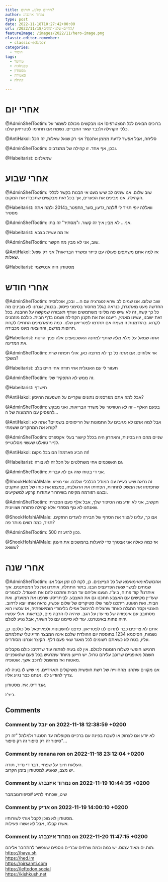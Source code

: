 ```yaml
---
title: החיים שלנו… תותים?
author: נמרוד איזנברג
type: post
date: 2022-11-18T10:27:42+00:00
url: /2022/11/18/החיים-שלנו-תותים/
featureImage: /images/2022/11/hero-image.png
classic-editor-remember:
  - classic-editor
categories:
  - הומור
tags:
  - טוויטר
  - טכנולוגיה
  - מסטודון
  - סאטירה
  - קהילה

---
```

# אחרי יום

@AdminShelTootim: ברוכים הבאים לכל המצטרפים! אנו מבקשים מכולם לשמור על כללי הקהילה ולכבד שאר החברים. נשמח אם תתרמו לפטריאון שלנו.

@AntiHakol: סליחה, אבל אפשר לדעת מממן אתכם? אני רק שואל שאלות, זה הכל

@AdminShelTootim: ובכן, אף אחד. זו קהילה של מתנדבים.

@Habeitarist: שמאלנים

# אחרי שבוע

@AdminShelTootim: שוב שלום. אנו שמים לב שיש מעט אי הבנות בקשר לכללי הקהילה. אנו מבינים את הפערים, אך בכל זאת מבקשים שתכבדו את המקום.

@Habeitarist: וואללה יופי תגיד לי #למה\_גדעון\_סער\_התפטר\_ב2014 ולמה אתה מסטיר

@AdminShelTootim: אני&#8230; לא מבין איך זה קשור. ו"מסתיר" זה בתו.

@Habeitarist: אז מה עשית בצבא

@AdminShelTootim: שוב, אני לא מבין מה הקשר.

@AntiHakol: אז למה אתם משתפים פעולה עם פייזר ומשרד הבריאות? אני רק שואל שאלות.

@Habeitarist: מסטודון היה אנטישמי

# אחרי חודש

@AdminShelTootim: שוב שלום. אנו שמים לב שהאינטגרציה עם ה&#8230; ובכן, אוכלוסיה החדשה מעט מאתגרת, כנראה בגלל מחסור בסימני פיסוק. בכנות, אנחנו לא מבינים מה כל כך קשה, זה לא שיש פה מליוני משתמשים ועודף תעבורה שמקשה על ההבנה. בכל זאת ישבנו, עשינו מאמץ, ריעננו את את תקנון הקהילה ושמנו בדף הבית. כולכם מוזמנים לקרוא. בהזדמנות זו נשמח אם תתרמו לפטריאון שלנו. כמה מהאדמינים התחילו לקחת תרופות מרשם, וההוצאה מעט מכבידה.

@Habeitarist: <span class="css-901oao css-16my406 r-poiln3 r-bcqeeo r-qvutc0">אתה שמאל על מלא מלא שותף למחנה האשכנאצים אלה פניך הרסת את המדינה.<br /> </span>

@AdminShelTootim: אוי אלוהים. אם אתה כל כך לא מרוצה כאן, אולי תפתח שרת משלך?

@Habeitarist: תעזור לי עם האנגלית אחי תודה אחי חיים בלב

@AdminShelTootim: זה ממש לא התפקיד שלי.

@Habeitarist: תישרף

@AntiHakol: אבל למה אתם מפרסמים נתונים שקריים על השפעות החיסון?

@AdminShelTootim: בפעם האלף &#8211; זה לא הטוויטר של משרד הבריאות. ואני מבקש להפסיק עם התמונות של ה&#8230;

@AntiHakol: אבל למה אתם לא מגיבים על התמונות של הריסוסים בשמיים? אתה לא קורא את המחקרים ששמתי?

@AdminShelTootim: שניים מהם היו בסינית, והאחרון היה בכלל קישור בעלי אקספרס לנייר טואלט שעשוי מסלוטייפ.

@AntiHakol: זה הביג פארמה! הם בכל מקום!

@Habeitarist: גם האשכנזים אחי משתלטים על הכל זה לא צורה

@AdminShelTootim: אני די בטוח שזה גם לא עברית.

@ShookHofshiAlMale: זה נראה שיש בעייה עם המודל הכלכלי שלכם. אני מציע שתפתחו את המשק לתחרות, הפחיתו את הרגולציה, צמצמו את כוחו של מכון התקנים ובצעו רפורמה מקיפה בשיחרור עתודות קרקע למשקיעים.

@AdminShelTootim: תקשיב, אני לא יודע מה הסיפור שלך, אבל אלף פעם הסברתי שאנחנו לא גוף מסחרי אלא קהילה פתוחה ושוויונית.

@ShookHofshiAlMale: אם כך, עלינו לעצור את הסחף של חבירה לועדים החזקים. תגיד, כמה תווים מותר פה?

@AdminShelTootim: נכון לרגע זה 500.

@ShookHofshiAlMale: אז כמה כאלה אני אצטרך כדי להעלות בהמשכים את הענק ששאג?

# אחרי שנה

@AdminShelTootim: אהכושלאימאימאימא של כל הצייצנים. כן, לקח לנו זמן אבל אנו שמחים לבשר שאת הפרינציפ הבנו. בתור התחלה, איתרנו את כל המסתננים. איך איתרנו? קוד פתוח, ביצ'ז. הגענו אליהם עד הבית וחתכנו להם את האגודל. לבומרים שעדיין מקישים עם האצבע חתכנו גם את האצבע. לביתריסט שרפנו את המועדון. ואת הבית. ואת האוטו. ריתכנו לעור שלו סטיקרים של שלום עכשיו, נראה אותו יוצא לרחוב. האנטי וקסר התגלה כאחד שהצליח להיכשל אפילו בלימודי הומיאופתיה, אז עכשיו הוא מסתובב עם אינפוזיה של מי עדן על הגב. שיהיה לו הרבה מים, לבריאות. אולי עכשיו יהיה פחות באינטרנט. עוד לא סיימנו עם כל השאר, אבל נגיע לכולם.

אתם לא צריכים כבר לתרום לנו לפטריאון. פרצנו לחשבונות ולפאייפאל של כולכם. כן, נשמות, הסיסמא 1234 בתוספת יום ההולדת שלכם אינה המבצר הדיגיטלי שחלמתם עליו, בטח לא כשאתם רשומים לכל מאגר שאי פעם דלף. הקיצר אנחנו מסודרים.

תרגישו חופשי לשלוח הזמנות לכולם. אין לנו בעיה לפתוח עוד שרתים: כולם מקבלים חשמל מאופניים שרוכב עליהם טרול. יש חיישן מיוחד שמרגיש בכל פעם שהאופניים מאטות ואז מחשמל לרוכב אשך. אוטופיה.

אנו מקווים שתהנו מהחווייה של רשת חופשית משיקולים תאגידיים. מי שיש לו בעיה לא צריך להודיע לנו. אנחנו כבר נגיע אליו.

אנד דיס. איז. מסטודון.

ביצ'ז.

## Comments

### Comment by יובל on 2022-11-18 12:38:59 +0200
לא יודע אם לצחוק או לשבת בפינה עם ברכיים מקופלות עד הסנטר ולמלמל "זה רק סיפור זה רק סיפור זה רק סיפור"&#8230;

### Comment by renana ron on 2022-11-18 23:12:04 +0200
העלאת חיוך על שפתיי, דבר די נדיר, תודה.  
יש מצב, שאגיע למסטודון בזמן הקרוב.

### Comment by נמרוד איזנברג on 2022-11-19 10:44:35 +0200
שיט, שכחתי לתייג #סיפורונובמבר

### Comment by אריק on 2022-11-19 14:00:10 +0200
מסטודון לא מוכן לקבל אותי לשורותיו.  
אשרו קבלה, אבל לא אשרו פעילות.

### Comment by נמרוד איזנברג on 2022-11-20 11:47:15 +0200
תות.ים מאוד עמוס. יש כמה וכמה שרתים עבריים נוספים שאפשר להתחבר אליהם:  
<a href="https://hayu.sh" rel="nofollow ugc">https://hayu.sh</a>  
<a href="https://hed.im" rel="nofollow ugc">https://hed.im</a>  
<a href="https://pirsamti.com" rel="nofollow ugc">https://pirsamti.com</a>  
<a href="https://leftodon.social" rel="nofollow ugc">https://leftodon.social</a>  
<a href="https://kishkush.net" rel="nofollow ugc">https://kishkush.net</a>